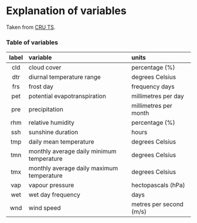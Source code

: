 # Explanation of variables
Taken from [CRU TS](https://crudata.uea.ac.uk/cru/data/hrg/#vars).

### Table of variables

|label|variable                                   |units                    |
|:---:|:------------------------------------------|:------------------------|
|cld  |cloud cover                                |percentage (%)           |
|dtr  |diurnal temperature range                  |degrees Celsius          |
|frs  |frost day                                  |frequency days           |
|pet  |potential evapotranspiration               |millimetres per day      |
|pre  |precipitation                              |millimetres per month    |
|rhm  |relative humidity                          |percentage (%)           |
|ssh  |sunshine duration                          |hours                    |
|tmp  |daily mean temperature                     |degrees Celsius          |
|tmn  |monthly average daily minimum temperature  |degrees Celsius          |
|tmx  |monthly average daily maximum temperature  |degrees Celsius          |
|vap  |vapour pressure                            |hectopascals (hPa)       |
|wet  |wet day frequency                          |days                     |
|wnd  |wind speed                                 |metres per second (m/s)  |
